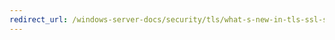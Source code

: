 ```yaml
---
redirect_url: /windows-server-docs/security/tls/what-s-new-in-tls-ssl-schannel-ssp-overview.md
---
```

